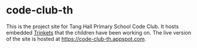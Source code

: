 # code-club-th
This is the project site for Tang Hall Primary School Code Club. It hosts embedded <a href="https://trinket.io/">Trinkets</a> that the children have been working on. The live version of the site is hosted at <a href="https://code-club-th.appspot.com">https://code-club-th.appspot.com</a>.
